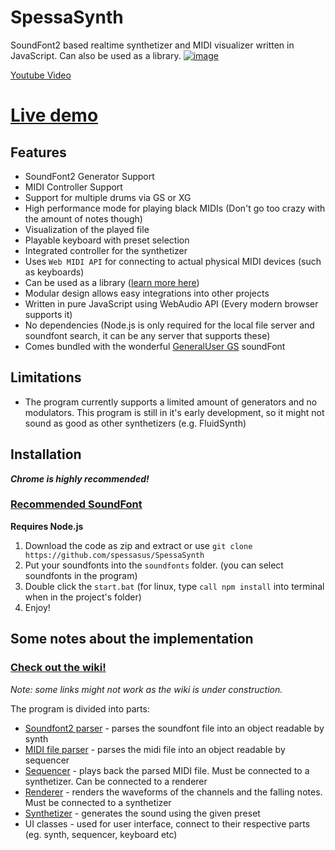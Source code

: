 # SpessaSynth
SoundFont2 based realtime synthetizer and MIDI visualizer written in JavaScript. Can also be used as a library.
[![image](https://github.com/spessasus/SpessaSynth/assets/95608008/a43ae4bd-54e7-466e-8aa1-946a8b6f61f7)](https://www.youtube.com/watch?v=_vPkI35Y5Po)

[Youtube Video](https://youtu.be/_vPkI35Y5Po)

# [Live demo](https://spessasus.github.io/SpessaSynth/)

## Features
- SoundFont2 Generator Support
- MIDI Controller Support
- Support for multiple drums via GS or XG
- High performance mode for playing black MIDIs (Don't go too crazy with the amount of notes though)
- Visualization of the played file
- Playable keyboard with preset selection
- Integrated controller for the synthetizer
- Uses `Web MIDI API` for connecting to actual physical MIDI devices (such as keyboards)
- Can be used as a library ([learn more here](../../wiki/Home#simple-demo))
- Modular design allows easy integrations into other projects
- Written in pure JavaScript using WebAudio API (Every modern browser supports it)
- No dependencies (Node.js is only required for the local file server and soundfont search, it can be any server that supports these)
- Comes bundled with the wonderful [GeneralUser GS](https://schristiancollins.com/generaluser.php) soundFont

## Limitations
- The program currently supports a limited amount of generators and no modulators. This program is still in it's early development, so it might not sound as good as other synthetizers (e.g. FluidSynth)

## Installation
***Chrome is highly recommended!***

### [Recommended SoundFont](https://musical-artifacts.com/artifacts/1176)

**Requires Node.js**
1. Download the code as zip and extract or use `git clone https://github.com/spessasus/SpessaSynth`
2. Put your soundfonts into the `soundfonts` folder. (you can select soundfonts in the program)
3. Double click the `start.bat` (for linux, type `call npm install` into terminal when in the project's folder)
4. Enjoy!

## Some notes about the implementation
### [Check out the wiki!](../../wiki/Home)
*Note: some links might not work as the wiki is under construction.*

The program is divided into parts:
- [Soundfont2 parser](../../wiki/SoundFont2-Class) - parses the soundfont file into an object readable by synth
- [MIDI file parser](../../wiki/MIDI-Class) - parses the midi file into an object readable by sequencer
- [Sequencer](../../wiki/Sequencer-Class) - plays back the parsed MIDI file. Must be connected to a synthetizer. Can be connected to a renderer
- [Renderer](../../wiki/Renderer-Class) - renders the waveforms of the channels and the falling notes. Must be connected to a synthetizer
- [Synthetizer](../../wiki/Synthetizer-Class) - generates the sound using the given preset
- UI classes - used for user interface, connect to their respective parts (eg. synth, sequencer, keyboard etc)
